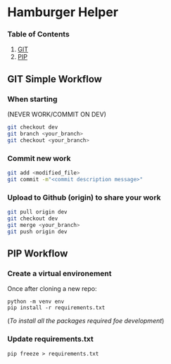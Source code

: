 # Hamburger Helper
### Table of Contents
1. [GIT](#git-simple-workflow)
2. [PIP](#pip-workflow)

## GIT Simple Workflow
### When starting
(NEVER WORK/COMMIT ON DEV)

```bash
git checkout dev
git branch <your_branch>
git checkout <your_branch>
```

### Commit new work
```bash
git add <modified_file>
git commit -m"<commit description message>"
```

### Upload to Github (origin) to share your work
```bash
git pull origin dev
git checkout dev
git merge <your_branch>
git push origin dev
```

## PIP Workflow
### Create a virtual environement
Once after cloning a new repo:
```shell
python -m venv env
pip install -r requirements.txt
``` 
(_To install all the packages required foe development_)

### Update requirements.txt
```shell
pip freeze > requirements.txt
``` 
